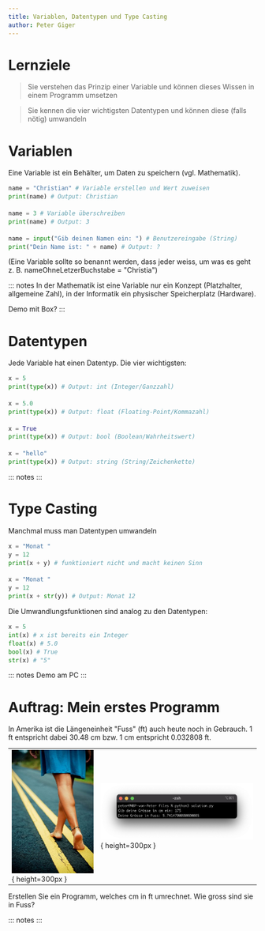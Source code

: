 ```yaml
---
title: Variablen, Datentypen und Type Casting
author: Peter Giger
---
```


# Lernziele <i class="fas fa-bullseye"></i>

> Sie verstehen das Prinzip einer Variable und können dieses Wissen in einem Programm umsetzen

> Sie kennen die vier wichtigsten Datentypen und können diese (falls nötig) umwandeln

# Variablen <i class="fas fa-concierge-bell"></i>

Eine Variable ist ein Behälter, um Daten zu speichern (vgl. Mathematik).

```python
name = "Christian" # Variable erstellen und Wert zuweisen
print(name) # Output: Christian

name = 3 # Variable überschreiben
print(name) # Output: 3 

name = input("Gib deinen Namen ein: ") # Benutzereingabe (String)
print("Dein Name ist: " + name) # Output: ?
```

(Eine Variable sollte so benannt werden, dass jeder weiss, um was es geht z. B. nameOhneLetzerBuchstabe = "Christia")

::: notes
In der Mathematik ist eine Variable nur ein Konzept (Platzhalter, allgemeine Zahl), in der Informatik ein physischer Speicherplatz (Hardware).

Demo mit Box?
:::


# Datentypen <i class="fas fa-divide"></i>

Jede Variable hat einen Datentyp. Die vier wichtigsten:

```python
x = 5
print(type(x)) # Output: int (Integer/Ganzzahl)

x = 5.0
print(type(x)) # Output: float (Floating-Point/Kommazahl)

x = True
print(type(x)) # Output: bool (Boolean/Wahrheitswert)

x = "hello"
print(type(x)) # Output: string (String/Zeichenkette)
```

::: notes
:::


# Type Casting <i class="fas fa-divide"></i>

Manchmal muss man Datentypen umwandeln

```python
x = "Monat "
y = 12
print(x + y) # funktioniert nicht und macht keinen Sinn

x = "Monat "
y = 12
print(x + str(y)) # Output: Monat 12
```

Die Umwandlungsfunktionen sind analog zu den Datentypen:

```python
x = 5
int(x) # x ist bereits ein Integer
float(x) # 5.0
bool(x) # True
str(x) # "5"
```

::: notes
Demo am PC
:::


# Auftrag: Mein erstes Programm <i class="fas fa-shoe-prints"></i>

In Amerika ist die Längeneinheit "Fuss" (ft) auch heute noch in Gebrauch. 1 ft entspricht dabei 30.48 cm bzw. 1 cm entspricht 0.032808 ft.

|||
| ----------------------------------- | ----------------------------------- |
| ![](images/feet.jpg){ height=300px } | ![](images/cm_to_feet.png){ height=300px } |
Erstellen Sie ein Programm, welches cm in ft umrechnet. Wie gross sind sie in Fuss?

::: notes
:::